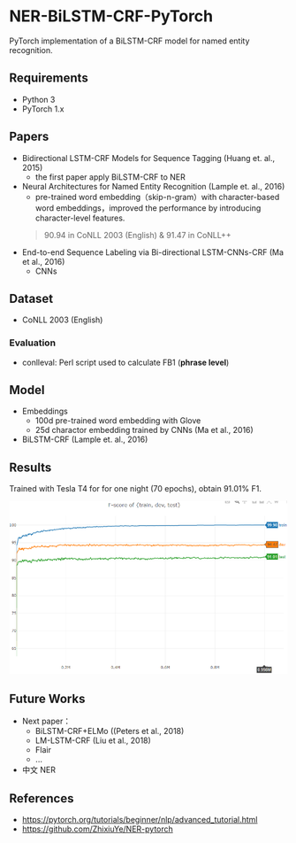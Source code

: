 # NER-BiLSTM-CRF-PyTorch
PyTorch implementation of a BiLSTM-CRF model for named entity recognition.

## Requirements
- Python 3
- PyTorch 1.x

## Papers
- Bidirectional LSTM-CRF Models for Sequence Tagging (Huang et. al., 2015)
  - the first paper apply BiLSTM-CRF to NER
- Neural Architectures for Named Entity Recognition (Lample et. al., 2016)
  - pre-trained word embedding（skip-n-gram）with character-based word embeddings，improved the performance by introducing character-level features.
  > 90.94 in CoNLL 2003 (English) & 91.47 in CoNLL++
- End-to-end Sequence Labeling via Bi-directional LSTM-CNNs-CRF (Ma et al., 2016)
    - CNNs

## Dataset
- CoNLL 2003 (English)

### Evaluation
- conlleval: Perl script used to calculate FB1 (**phrase level**)

## Model
- Embeddings
    - 100d pre-trained word embedding with Glove
    - 25d charactor embedding trained by CNNs (Ma et al., 2016)
- BiLSTM-CRF (Lample et. al., 2016)

## Results
Trained with Tesla T4 for for one night (70 epochs), obtain 91.01% F1.

![](images/result.png)

## Future Works
- Next paper：
  - BiLSTM-CRF+ELMo ((Peters et al., 2018)
  - LM-LSTM-CRF (Liu et al., 2018)
  - Flair
  - ...
- 中文 NER

## References
- https://pytorch.org/tutorials/beginner/nlp/advanced_tutorial.html
- https://github.com/ZhixiuYe/NER-pytorch